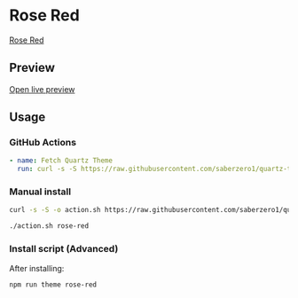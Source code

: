 # Rose Red

[Rose Red](https://github.com/tu2-atmanand)

## Preview

[Open live preview](https://quartz-themes.github.io/rose-red/)

## Usage

### GitHub Actions

```yaml
- name: Fetch Quartz Theme
  run: curl -s -S https://raw.githubusercontent.com/saberzero1/quartz-themes/master/action.sh | bash -s -- rose-red
```

### Manual install

```bash
curl -s -S -o action.sh https://raw.githubusercontent.com/saberzero1/quartz-themes/master/action.sh

./action.sh rose-red
```

### Install script (Advanced)

After installing:

```bash
npm run theme rose-red
```
